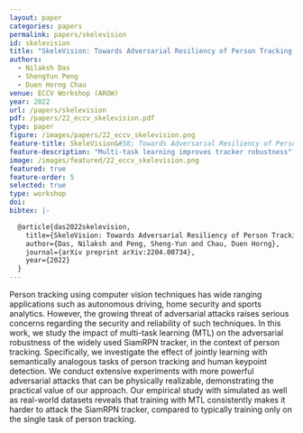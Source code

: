 ```yaml
---
layout: paper
categories: papers
permalink: papers/skelevision
id: skelevision
title: "SkeleVision: Towards Adversarial Resiliency of Person Tracking with Multi-Task Learning"
authors:
  - Nilaksh Das
  - ShengYun Peng
  - Duen Horng Chau
venue: ECCV Workshop (AROW)
year: 2022
url: /papers/skelevision
pdf: /papers/22_eccv_skelevision.pdf
type: paper
figure: /images/papers/22_eccv_skelevision.png
feature-title: SkeleVision&#58; Towards Adversarial Resiliency of Person Tracking with Multi-Task Learning
feature-description: "Multi-task learning improves tracker robustness"
image: /images/featured/22_eccv_skelevision.png
featured: true
feature-order: 5
selected: true
type: workshop
doi: 
bibtex: |-

  @article{das2022skelevision,
    title={SkeleVision: Towards Adversarial Resiliency of Person Tracking with Multi-Task Learning},
    author={Das, Nilaksh and Peng, Sheng-Yun and Chau, Duen Horng},
    journal={arXiv preprint arXiv:2204.00734},
    year={2022}
  }
---
```


Person tracking using computer vision techniques has wide
ranging applications such as autonomous driving, home security and
sports analytics. However, the growing threat of adversarial attacks raises
serious concerns regarding the security and reliability of such techniques.
In this work, we study the impact of multi-task learning (MTL) on
the adversarial robustness of the widely used SiamRPN tracker, in the
context of person tracking. Specifically, we investigate the effect of jointly
learning with semantically analogous tasks of person tracking and human
keypoint detection. We conduct extensive experiments with more powerful
adversarial attacks that can be physically realizable, demonstrating the
practical value of our approach. Our empirical study with simulated as
well as real-world datasets reveals that training with MTL consistently
makes it harder to attack the SiamRPN tracker, compared to typically
training only on the single task of person tracking.
